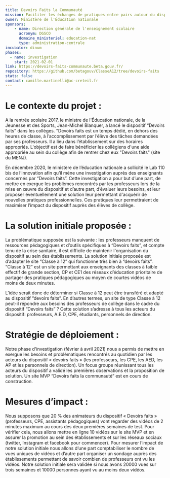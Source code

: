 ```yaml
---
title: Devoirs Faits la Communauté
mission: Faciliter les échanges de pratiques entre pairs autour du dispositif \"devoirs faits\".
owner: Ministère de l'Éducation nationale
sponsors: 
    - name: Direction générale de l'enseignement scolaire
      acronym: DGSCO
      domaine_ministeriel: education-nat
      type: administration-centrale
incubator: dinum
phases:
  - name: investigation
    start: 2021-02-01
link: https://devoirs-faits-communaute.beta.gouv.fr/
repository: https://github.com/betagouv/ClasseA12/tree/devoirs-faits
stats: false
contact: camille.martinelli@ac-creteil.fr
---
```

# Le contexte du projet :
A la rentrée scolaire 2017, le ministre de l'Éducation nationale, de la Jeunesse et des Sports, Jean-Michel Blanquer, a lancé le dispositif “Devoirs faits” dans les collèges.
"Devoirs faits est un temps dédié, en dehors des heures de classe, à l’accomplissement par l’élève des tâches demandées par ses professeurs. Il a lieu dans l’établissement sur des horaires appropriés. L'objectif est de faire bénéficier les collégiens d'une aide appropriée au sein du collège afin de rentrer chez eux "Devoirs faits" (site du MENJ).

En décembre 2020, le ministère de l’éducation nationale a sollicité le Lab 110 bis de l’innovation afin qu’il mène une investigation auprès des enseignants concernés par “Devoirs faits”. Cette investigation a pour but d’une part, de mettre en exergue les problèmes rencontrés par les professeurs lors de la mise en œuvre du dispositif et d’autre part, d’évaluer leurs besoins, et leur proposer éventuellement une solution leur permettant d'acquérir de nouvelles pratiques professionnelles. Ces pratiques leur permettraient de maximiser l’impact du dispositif auprès des élèves de collège.

# La solution initiale proposée :
La problématique supposée est la suivante : les professeurs manquent de ressources pédagogiques et d’outils spécifiques à “Devoirs faits”, et compte tenu de la crise sanitaire, il est difficile de maintenir l'organisation du dispositif au sein des établissements.
La solution initiale proposée est d’adapter le site “Classe à 12” qui fonctionne très bien à “devoirs faits”. “Classe à 12” est un site permettant aux enseignants des classes à faible effectif de grande section, CP et CE1 des réseaux d’éducation prioritaire de partager des pratiques pédagogiques au moyen de courtes vidéos de moins de deux minutes. 

L’idée serait donc de déterminer si Classe à 12 peut être transféré et adapté au dispositif “devoirs faits”. En d’autres termes, un site de type Classe à 12 peut-il répondre aux besoins des professeurs de collège dans le cadre du dispositif “Devoirs faits” ?
Cette solution s’adresse à tous les acteurs du dispositif: professeurs, A.E.D, CPE, étudiants, personnels de direction.

# Stratégie de déploiement :
Notre phase d'investigation (février à avril 2021) nous a permis de mettre en exergue les besoins et problématiques rencontrés au quotidien par les acteurs du dispositif « devoirs faits » (les professeurs, les CPE, les AED, les AP et les personnels de direction).
Un focus groupe réunissant tous les acteurs du dispositif a validé les premières observations et la proposition de solution.
Un site MVP  “Devoirs faits la communauté” est en cours de construction. 

# Mesures d’impact : 
Nous supposons que 20 % des animateurs du dispositif « Devoirs faits » (professeurs, CPE, assistants pédagogiques) vont regarder des vidéos de 2 minutes maximum au cours des deux premières semaines de test.
Pour vérifier cela, nous allons mettre en ligne 10 vidéos sur le site MVP et en assurer la promotion au sein des établissements et sur les réseaux sociaux (twitter, Instagram et facebook  pour commencer).
Pour mesurer l’impact de notre solution initiale nous allons d’une part comptabiliser le nombre de vues uniques de vidéos et d’autre part organiser un sondage auprès des établissements permettant de savoir combien de professeurs ont vu les vidéos.
Notre solution initiale sera validée si nous avons 20000 vues sur trois semaines et 10000 personnes ayant vu au moins deux vidéos.
